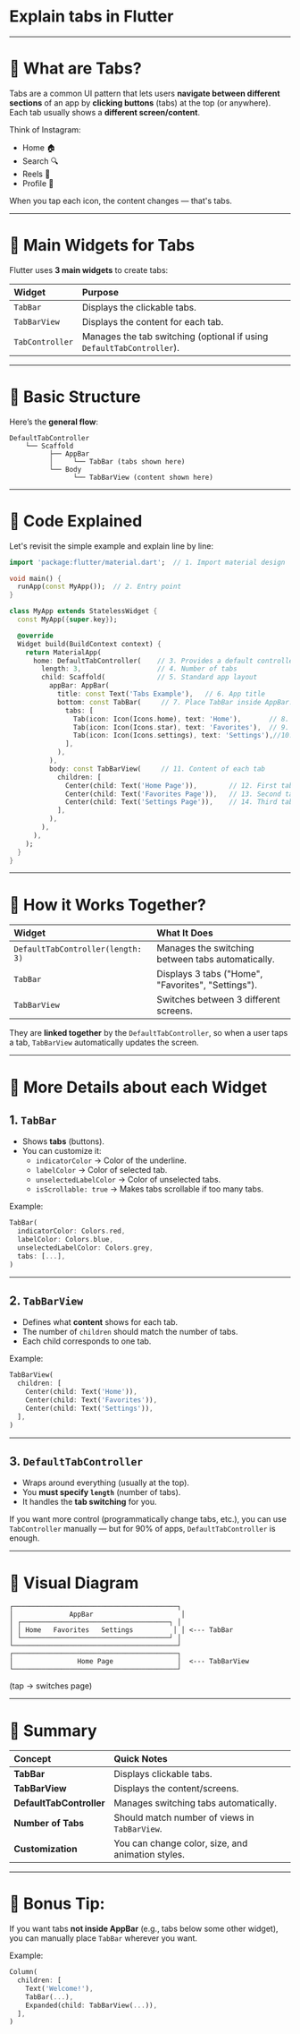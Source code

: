 # Explain tabs in Flutter

---

# 🔵 What are Tabs?

Tabs are a common UI pattern that lets users **navigate between different sections** of an app by **clicking buttons** (tabs) at the top (or anywhere).  
Each tab usually shows a **different screen/content**.

Think of Instagram:  
- Home 🏠
- Search 🔍
- Reels 🎥
- Profile 👤

When you tap each icon, the content changes — that's tabs.

---

# 🔵 Main Widgets for Tabs

Flutter uses **3 main widgets** to create tabs:

| Widget | Purpose |
|:---|:---|
| `TabBar` | Displays the clickable tabs. |
| `TabBarView` | Displays the content for each tab. |
| `TabController` | Manages the tab switching (optional if using `DefaultTabController`). |

---

# 🔵 Basic Structure

Here’s the **general flow**:

```
DefaultTabController
    └── Scaffold
          ├── AppBar
          │     └── TabBar (tabs shown here)
          └── Body
                └── TabBarView (content shown here)
```

---

# 🔵 Code Explained

Let's revisit the simple example and explain line by line:

```dart
import 'package:flutter/material.dart';  // 1. Import material design

void main() {
  runApp(const MyApp());  // 2. Entry point
}

class MyApp extends StatelessWidget {
  const MyApp({super.key});

  @override
  Widget build(BuildContext context) {
    return MaterialApp(
      home: DefaultTabController(    // 3. Provides a default controller for tabs
        length: 3,                   // 4. Number of tabs
        child: Scaffold(             // 5. Standard app layout
          appBar: AppBar(
            title: const Text('Tabs Example'),   // 6. App title
            bottom: const TabBar(     // 7. Place TabBar inside AppBar.bottom
              tabs: [
                Tab(icon: Icon(Icons.home), text: 'Home'),       // 8. First tab
                Tab(icon: Icon(Icons.star), text: 'Favorites'),  // 9. Second tab
                Tab(icon: Icon(Icons.settings), text: 'Settings'),//10. Third tab
              ],
            ),
          ),
          body: const TabBarView(     // 11. Content of each tab
            children: [
              Center(child: Text('Home Page')),        // 12. First tab content
              Center(child: Text('Favorites Page')),   // 13. Second tab content
              Center(child: Text('Settings Page')),    // 14. Third tab content
            ],
          ),
        ),
      ),
    );
  }
}
```

---

# 🔵 How it Works Together?

| Widget | What It Does |
|:---|:---|
| `DefaultTabController(length: 3)` | Manages the switching between tabs automatically. |
| `TabBar` | Displays 3 tabs ("Home", "Favorites", "Settings"). |
| `TabBarView` | Switches between 3 different screens. |

They are **linked together** by the `DefaultTabController`, so when a user taps a tab, `TabBarView` automatically updates the screen.

---

# 🔵 More Details about each Widget

## 1. `TabBar`
- Shows **tabs** (buttons).
- You can customize it:
  - `indicatorColor` → Color of the underline.
  - `labelColor` → Color of selected tab.
  - `unselectedLabelColor` → Color of unselected tabs.
  - `isScrollable: true` → Makes tabs scrollable if too many tabs.

Example:
```dart
TabBar(
  indicatorColor: Colors.red,
  labelColor: Colors.blue,
  unselectedLabelColor: Colors.grey,
  tabs: [...],
)
```

---

## 2. `TabBarView`
- Defines what **content** shows for each tab.
- The number of `children` should match the number of tabs.
- Each child corresponds to one tab.

Example:
```dart
TabBarView(
  children: [
    Center(child: Text('Home')),
    Center(child: Text('Favorites')),
    Center(child: Text('Settings')),
  ],
)
```

---

## 3. `DefaultTabController`
- Wraps around everything (usually at the top).
- You **must specify `length`** (number of tabs).
- It handles the **tab switching** for you.

If you want more control (programmatically change tabs, etc.), you can use `TabController` manually — but for 90% of apps, `DefaultTabController` is enough.

---

# 🔵 Visual Diagram

```
┌─────────────────────────────────────────┐
│              AppBar                      │
│ ┌─────────────────────────────────────┐ │
│ │ Home   Favorites   Settings          │ │ <--- TabBar
│ └─────────────────────────────────────┘ │
└─────────────────────────────────────────┘
┌─────────────────────────────────────────┐
│                Home Page                │  <--- TabBarView
└─────────────────────────────────────────┘
```
(tap → switches page)

---

# 🔵 Summary

| Concept | Quick Notes |
|:---|:---|
| **TabBar** | Displays clickable tabs. |
| **TabBarView** | Displays the content/screens. |
| **DefaultTabController** | Manages switching tabs automatically. |
| **Number of Tabs** | Should match number of views in `TabBarView`. |
| **Customization** | You can change color, size, and animation styles. |

---

# 🔵 Bonus Tip:
If you want tabs **not inside AppBar** (e.g., tabs below some other widget), you can manually place `TabBar` wherever you want.

Example:
```dart
Column(
  children: [
    Text('Welcome!'),
    TabBar(...),
    Expanded(child: TabBarView(...)),
  ],
)
```
